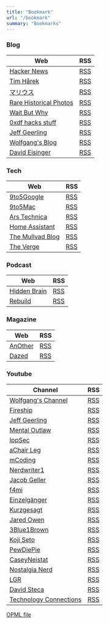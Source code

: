 ```yaml
---
title: "Bookmark"
url: "/bookmark"
summary: "Bookmarks"
---
```


### Blog

| Web                                                         | RSS                                           |
| ----------------------------------------------------------- | --------------------------------------------- |
| [Hacker News](https://news.ycombinator.com/)                | [RSS](https://hnrss.org/frontpage)            |
| [Tim Hårek](https://timharek.no/)                           | [RSS](https://timharek.no/feed.xml)           |
| [マリウス](https://マリウス.com/)                              | [RSS](https://xn--gckvb8fzb.com/index.xml)    |
| [Rare Historical Photos](https://rarehistoricalphotos.com/) | [RSS](https://rarehistoricalphotos.com/feed/) |
| [Wait But Why](https://waitbutwhy.com/)                     | [RSS](https://waitbutwhy.com/feed)            |
| [0xdf hacks stuff](https://0xdf.gitlab.io/)                 | [RSS](https://0xdf.gitlab.io/feed.xml)        |
| [Jeff Geerling](https://www.jeffgeerling.com/)              | [RSS](https://www.jeffgeerling.com/blog.xml)  |
| [Wolfgang's Blog](https://notthebe.ee/)                     | [RSS](https://notthebe.ee/rss.xml)            |
| [David Eisinger](https://davideisinger.com/)                | [RSS](https://davideisinger.com/index.xml)    |

### Tech

| Web                                               | RSS                                                      |
| ------------------------------------------------- | -------------------------------------------------------- |
| [9to5Google](https://9to5google.com/)             | [RSS](https://9to5google.com/feed/)                      |
| [9to5Mac](https://9to5mac.com/)                   | [RSS](https://9to5mac.com/feed/)                         |
| [Ars Technica](https://arstechnica.com)           | [RSS](http://feeds.arstechnica.com/arstechnica/index)    |
| [Home Assistant](https://www.home-assistant.io/)  | [RSS](https://www.home-assistant.io/atom.xml)            |
| [The Mullvad Blog](https://www.mullvad.net/blog/) | [RSS](https://mullvad.net/en/blog/feed/rss/)             |
| [The Verge](https://www.theverge.com/)            | [RSS](https://www.theverge.com/rss/front-page/index.xml) |

### Podcast

| Web                                      | RSS                                          |
| ---------------------------------------- | -------------------------------------------- |
| [Hidden Brain](https://hiddenbrain.org/) | [RSS](https://feeds.simplecast.com/kwWc0lhf) | 
| [Rebuild](https://rebuild.fm/)           | [RSS](https://feeds.rebuild.fm/rebuildfm)    |

### Magazine

| Web                                    | RSS                                     |
| -------------------------------------- | --------------------------------------- |
| [AnOther](https://www.anothermag.com/) | [RSS](https://www.anothermag.com/Feed)  |
| [Dazed](https://www.dazeddigital.com/) | [RSS](https://www.dazeddigital.com/rss) |

### Youtube

| Channel                                                                    | RSS                                                                                 |
| -------------------------------------------------------------------------- | ----------------------------------------------------------------------------------- |
| [Wolfgang's Channel](https://www.youtube.com/@WolfgangsChannel)            | [RSS](https://www.youtube.com/feeds/videos.xml?channel_id=UCsnGwSIHyoYN0kiINAGUKxg) |
| [Fireship](https://www.youtube.com/@Fireship)                              | [RSS](https://www.youtube.com/feeds/videos.xml?channel_id=UCsBjURrPoezykLs9EqgamOA) |
| [Jeff Geerling](https://www.youtube.com/@JeffGeerling)                     | [RSS](https://www.youtube.com/feeds/videos.xml?channel_id=UCR-DXc1voovS8nhAvccRZhg) |
| [Mental Outlaw](https://www.youtube.com/@MentalOutlaw)                     | [RSS](https://www.youtube.com/feeds/videos.xml?channel_id=UC7YOGHUfC1Tb6E4pudI9STA) |
| [IppSec](https://www.youtube.com/@ippsec)                                  | [RSS](https://www.youtube.com/feeds/videos.xml?channel_id=UCa6eh7gCkpPo5XXUDfygQQA) |
| [aChair Leg](https://www.youtube.com/@aChairLeg)                           | [RSS](https://www.youtube.com/feeds/videos.xml?channel_id=UCRYeRa2iUMd8An1WTPIP2bw) |
| [mCoding](https://www.youtube.com/@mCoding)                                | [RSS](https://www.youtube.com/feeds/videos.xml?channel_id=UCaiL2GDNpLYH6Wokkk1VNcg) |
| [Nerdwriter1](https://www.youtube.com/@Nerdwriter1)                        | [RSS](https://www.youtube.com/feeds/videos.xml?channel_id=UCJkMlOu7faDgqh4PfzbpLdg) |
| [Jacob Geller](https://www.youtube.com/@JacobGeller)                       | [RSS](https://www.youtube.com/feeds/videos.xml?channel_id=UCeTfBygNb1TahcNpZyELO8g) |
| [f4mi](https://www.youtube.com/@f4micom)                                   | [RSS](https://www.youtube.com/feeds/videos.xml?channel_id=UCSWMraguMlNanVQgseTTr_Q) |
| [Einzelgänger](https://www.youtube.com/@Einzelg%C3%A4nger)                 | [RSS](https://www.youtube.com/feeds/videos.xml?channel_id=UCybBViio_TH_uiFFDJuz5tg) |
| [Kurzgesagt](https://www.youtube.com/@kurzgesagt)                          | [RSS](https://www.youtube.com/feeds/videos.xml?channel_id=UCsXVk37bltHxD1rDPwtNM8Q) |
| [Jared Owen](https://www.youtube.com/@JaredOwen)                           | [RSS](https://www.youtube.com/feeds/videos.xml?channel_id=UCbsfyGlrjrKQC0gbzK0-EiA) |
| [3Blue1Brown](https://www.youtube.com/@3blue1brown)                        | [RSS](https://www.youtube.com/feeds/videos.xml?channel_id=UCYO_jab_esuFRV4b17AJtAw) |
| [Koji Seto](https://www.youtube.com/@Kojiseto)                             | [RSS](https://www.youtube.com/feeds/videos.xml?channel_id=UCFBjsYvwX7kWUjQoW7GcJ5A) |
| [PewDiePie](https://www.youtube.com/@PewDiePie)                            | [RSS](https://www.youtube.com/feeds/videos.xml?channel_id=UC-lHJZR3Gqxm24_Vd_AJ5Yw) |
| [CaseyNeistat](https://www.youtube.com/@casey)                             | [RSS](https://www.youtube.com/feeds/videos.xml?channel_id=UCtinbF-Q-fVthA0qrFQTgXQ) |
| [Nostalgia Nerd](https://www.youtube.com/@Nostalgianerd)                   | [RSS](https://www.youtube.com/feeds/videos.xml?channel_id=UC7qPftDWPw9XuExpSgfkmJQ) |
| [LGR](https://www.youtube.com/@LGR)                                        | [RSS](https://www.youtube.com/feeds/videos.xml?channel_id=UCLx053rWZxCiYWsBETgdKrQ) |
| [David Steca](https://www.youtube.com/@davidsteca)                         | [RSS](https://www.youtube.com/feeds/videos.xml?channel_id=UCognN-lUK1yHpc_vEK6RNIA) |
| [Technology Connections](https://www.youtube.com/@TechnologyConnections)   | [RSS](https://www.youtube.com/feeds/videos.xml?channel_id=UCy0tKL1T7wFoYcxCe0xjN6Q) |

[OPML file](./ca4mi_rss.opml)